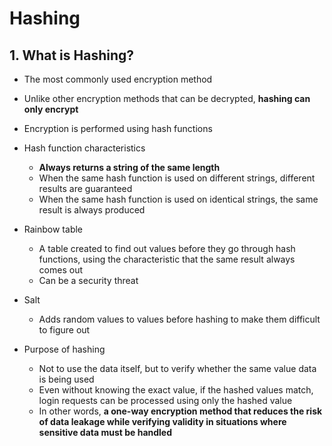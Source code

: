# Hashing

## 1. What is Hashing?

- The most commonly used encryption method
- Unlike other encryption methods that can be decrypted, **hashing can only encrypt**
- Encryption is performed using hash functions
- Hash function characteristics

  - **Always returns a string of the same length**
  - When the same hash function is used on different strings, different results are guaranteed
  - When the same hash function is used on identical strings, the same result is always produced

- Rainbow table
  - A table created to find out values before they go through hash functions, using the characteristic that the same result always comes out
  - Can be a security threat
- Salt

  - Adds random values to values before hashing to make them difficult to figure out

- Purpose of hashing
  - Not to use the data itself, but to verify whether the same value data is being used
  - Even without knowing the exact value, if the hashed values match, login requests can be processed using only the hashed value
  - In other words, **a one-way encryption method that reduces the risk of data leakage while verifying validity in situations where sensitive data must be handled**
